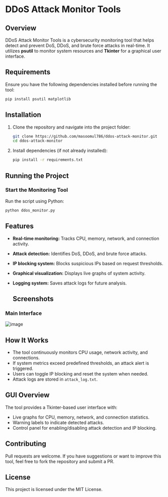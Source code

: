 # DDoS Attack Monitor Tools

## Overview
DDoS Attack Monitor Tools is a cybersecurity monitoring tool that helps detect and prevent DoS, DDoS, and brute force attacks in real-time. It utilizes **psutil** to monitor system resources and **Tkinter** for a graphical user interface.

## Requirements
Ensure you have the following dependencies installed before running the tool:

```sh
pip install psutil matplotlib
```

## Installation
1. Clone the repository and navigate into the project folder:
   ```sh
   git clone https://github.com/masoomul786/ddos-attack-monitor.git
   cd ddos-attack-monitor
   ```

2. Install dependencies (if not already installed):
   ```sh
   pip install -r requirements.txt
   ```

## Running the Project

### Start the Monitoring Tool
Run the script using Python:

```sh
python ddos_monitor.py
```

## Features
- **Real-time monitoring:** Tracks CPU, memory, network, and connection activity.
- **Attack detection:** Identifies DoS, DDoS, and brute force attacks.
- **IP blocking system:** Blocks suspicious IPs based on request thresholds.
- **Graphical visualization:** Displays live graphs of system activity.
- **Logging system:** Saves attack logs for future analysis.

  ## Screenshots

### Main Interface
![image](https://github.com/user-attachments/assets/eb6b99a8-93ed-49ce-878f-b83e52db60da)


## How It Works
- The tool continuously monitors CPU usage, network activity, and connections.
- If system metrics exceed predefined thresholds, an attack alert is triggered.
- Users can toggle IP blocking and reset the system when needed.
- Attack logs are stored in `attack_log.txt`.

## GUI Overview
The tool provides a Tkinter-based user interface with:
- Live graphs for CPU, memory, network, and connection statistics.
- Warning labels to indicate detected attacks.
- Control panel for enabling/disabling attack detection and IP blocking.


## Contributing
Pull requests are welcome. If you have suggestions or want to improve this tool, feel free to fork the repository and submit a PR.

## License
This project is licensed under the MIT License.

